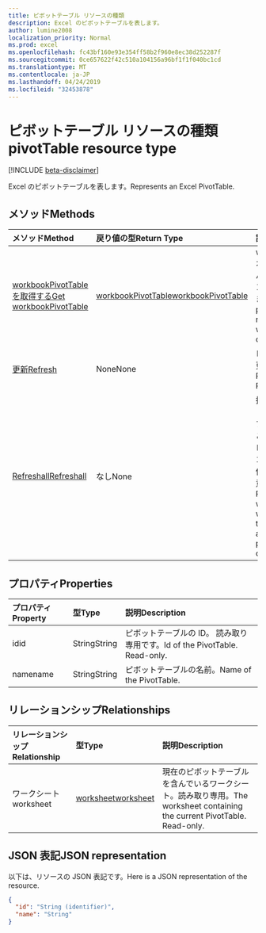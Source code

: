 ```yaml
---
title: ピボットテーブル リソースの種類
description: Excel のピボットテーブルを表します。
author: lumine2008
localization_priority: Normal
ms.prod: excel
ms.openlocfilehash: fc43bf160e93e354ff58b2f960e8ec38d252287f
ms.sourcegitcommit: 0ce657622f42c510a104156a96bf1f1f040bc1cd
ms.translationtype: MT
ms.contentlocale: ja-JP
ms.lasthandoff: 04/24/2019
ms.locfileid: "32453878"
---
```

# <a name="pivottable-resource-type"></a><span data-ttu-id="c09c0-103">ピボットテーブル リソースの種類</span><span class="sxs-lookup"><span data-stu-id="c09c0-103">pivotTable resource type</span></span>

[!INCLUDE [beta-disclaimer](../../includes/beta-disclaimer.md)]

<span data-ttu-id="c09c0-104">Excel のピボットテーブルを表します。</span><span class="sxs-lookup"><span data-stu-id="c09c0-104">Represents an Excel PivotTable.</span></span>

## <a name="methods"></a><span data-ttu-id="c09c0-105">メソッド</span><span class="sxs-lookup"><span data-stu-id="c09c0-105">Methods</span></span>

| <span data-ttu-id="c09c0-106">メソッド</span><span class="sxs-lookup"><span data-stu-id="c09c0-106">Method</span></span>           | <span data-ttu-id="c09c0-107">戻り値の型</span><span class="sxs-lookup"><span data-stu-id="c09c0-107">Return Type</span></span>    |<span data-ttu-id="c09c0-108">説明</span><span class="sxs-lookup"><span data-stu-id="c09c0-108">Description</span></span>|
|:---------------|:--------|:----------|
|[<span data-ttu-id="c09c0-109">workbookPivotTable を取得する</span><span class="sxs-lookup"><span data-stu-id="c09c0-109">Get workbookPivotTable</span></span>](../api/workbookpivottable-get.md) | [<span data-ttu-id="c09c0-110">workbookPivotTable</span><span class="sxs-lookup"><span data-stu-id="c09c0-110">workbookPivotTable</span></span>](workbookpivottable.md) |<span data-ttu-id="c09c0-111">worksheetprotection オブジェクトのプロパティとリレーションシップを読み取ります。</span><span class="sxs-lookup"><span data-stu-id="c09c0-111">Read properties and relationships of workbookPivotTable object.</span></span>|
|[<span data-ttu-id="c09c0-112">更新</span><span class="sxs-lookup"><span data-stu-id="c09c0-112">Refresh</span></span>](../api/workbookpivottable-refresh.md)|<span data-ttu-id="c09c0-113">None</span><span class="sxs-lookup"><span data-stu-id="c09c0-113">None</span></span>|<span data-ttu-id="c09c0-114">ピボットテーブルを更新します。</span><span class="sxs-lookup"><span data-stu-id="c09c0-114">Refreshes the PivotTable.</span></span> |
|[<span data-ttu-id="c09c0-115">Refreshall</span><span class="sxs-lookup"><span data-stu-id="c09c0-115">Refreshall</span></span>](../api/workbookpivottable-refreshall.md)|<span data-ttu-id="c09c0-116">なし</span><span class="sxs-lookup"><span data-stu-id="c09c0-116">None</span></span>|<span data-ttu-id="c09c0-p101">指定したワークシート内のすべてのテーブルを更新します。このアクションは、ピボットテーブルのコレクションでのみ使用できることに注意してください。</span><span class="sxs-lookup"><span data-stu-id="c09c0-p101">Refresh all tables within given worksheet. Note that this action is available only on the pivot table collection.</span></span>|

## <a name="properties"></a><span data-ttu-id="c09c0-119">プロパティ</span><span class="sxs-lookup"><span data-stu-id="c09c0-119">Properties</span></span>
| <span data-ttu-id="c09c0-120">プロパティ</span><span class="sxs-lookup"><span data-stu-id="c09c0-120">Property</span></span>     | <span data-ttu-id="c09c0-121">型</span><span class="sxs-lookup"><span data-stu-id="c09c0-121">Type</span></span>   |<span data-ttu-id="c09c0-122">説明</span><span class="sxs-lookup"><span data-stu-id="c09c0-122">Description</span></span>|
|:---------------|:--------|:----------|
|<span data-ttu-id="c09c0-123">id</span><span class="sxs-lookup"><span data-stu-id="c09c0-123">id</span></span>|<span data-ttu-id="c09c0-124">String</span><span class="sxs-lookup"><span data-stu-id="c09c0-124">String</span></span>| <span data-ttu-id="c09c0-p102">ピボットテーブルの ID。 読み取り専用です。</span><span class="sxs-lookup"><span data-stu-id="c09c0-p102">Id of the PivotTable.   Read-only.</span></span>|
|<span data-ttu-id="c09c0-127">name</span><span class="sxs-lookup"><span data-stu-id="c09c0-127">name</span></span>|<span data-ttu-id="c09c0-128">String</span><span class="sxs-lookup"><span data-stu-id="c09c0-128">String</span></span>|<span data-ttu-id="c09c0-129">ピボットテーブルの名前。</span><span class="sxs-lookup"><span data-stu-id="c09c0-129">Name of the PivotTable.</span></span>    |

## <a name="relationships"></a><span data-ttu-id="c09c0-130">リレーションシップ</span><span class="sxs-lookup"><span data-stu-id="c09c0-130">Relationships</span></span>
| <span data-ttu-id="c09c0-131">リレーションシップ</span><span class="sxs-lookup"><span data-stu-id="c09c0-131">Relationship</span></span> | <span data-ttu-id="c09c0-132">型</span><span class="sxs-lookup"><span data-stu-id="c09c0-132">Type</span></span>   |<span data-ttu-id="c09c0-133">説明</span><span class="sxs-lookup"><span data-stu-id="c09c0-133">Description</span></span>|
|:---------------|:--------|:----------|
|<span data-ttu-id="c09c0-134">ワークシート</span><span class="sxs-lookup"><span data-stu-id="c09c0-134">worksheet</span></span>|[<span data-ttu-id="c09c0-135">worksheet</span><span class="sxs-lookup"><span data-stu-id="c09c0-135">worksheet</span></span>](worksheet.md)| <span data-ttu-id="c09c0-p103">現在のピボットテーブルを含んでいるワークシート。読み取り専用。</span><span class="sxs-lookup"><span data-stu-id="c09c0-p103">The worksheet containing the current PivotTable. Read-only.</span></span>   |

## <a name="json-representation"></a><span data-ttu-id="c09c0-138">JSON 表記</span><span class="sxs-lookup"><span data-stu-id="c09c0-138">JSON representation</span></span>
<span data-ttu-id="c09c0-139">以下は、リソースの JSON 表記です。</span><span class="sxs-lookup"><span data-stu-id="c09c0-139">Here is a JSON representation of the resource.</span></span>

<!-- {
  "blockType": "resource",
  "optionalProperties": [

  ],
  "@odata.type": "microsoft.graph.workbookPivotTable"
}-->

```json
{
  "id": "String (identifier)",
  "name": "String"
}

```
<!--
{
  "type": "#page.annotation",
  "suppressions": [
    "Error: /api-reference/beta/resources/workbookpivottable.md:\r\n      Exception processing links.\r\n    System.ArgumentException: Link Definition was null. Link text: !INCLUDE [beta-disclaimer](../../includes/beta-disclaimer.md)\r\n      at ApiDoctor.Validation.DocFile.get_LinkDestinations()\r\n      at ApiDoctor.Validation.DocSet.ValidateLinks(Boolean includeWarnings, String[] relativePathForFiles, IssueLogger issues, Boolean requireFilenameCaseMatch, Boolean printOrphanedFiles)"
  ]
}
-->
